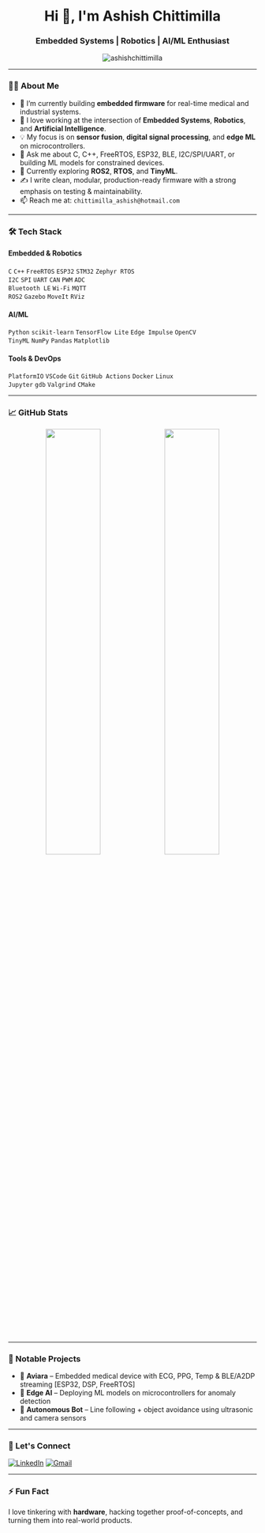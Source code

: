 <!-- Profile README for AshishChittimilla -->

<h1 align="center">Hi 👋, I'm Ashish Chittimilla</h1>
<h3 align="center">Embedded Systems | Robotics | AI/ML Enthusiast</h3>

<p align="center">
  <img src="https://komarev.com/ghpvc/?username=ashishchittimilla&label=Profile%20views&color=0e75b6&style=flat" alt="ashishchittimilla" />
</p>

---

### 👨‍💻 About Me

- 🔭 I’m currently building **embedded firmware** for real-time medical and industrial systems.
- 🤖 I love working at the intersection of **Embedded Systems**, **Robotics**, and **Artificial Intelligence**.
- 💡 My focus is on **sensor fusion**, **digital signal processing**, and **edge ML** on microcontrollers.
- 💬 Ask me about C, C++, FreeRTOS, ESP32, BLE, I2C/SPI/UART, or building ML models for constrained devices.
- 🌱 Currently exploring **ROS2**, **RTOS**, and **TinyML**.
- ✍️ I write clean, modular, production-ready firmware with a strong emphasis on testing & maintainability.
- 📫 Reach me at: `chittimilla_ashish@hotmail.com`

---

### 🛠️ Tech Stack

#### Embedded & Robotics  
`C` `C++` `FreeRTOS` `ESP32` `STM32` `Zephyr RTOS`  
`I2C` `SPI` `UART` `CAN` `PWM` `ADC`  
`Bluetooth LE` `Wi-Fi` `MQTT`  
`ROS2` `Gazebo` `MoveIt` `RViz`  

#### AI/ML  
`Python` `scikit-learn` `TensorFlow Lite` `Edge Impulse` `OpenCV`  
`TinyML` `NumPy` `Pandas` `Matplotlib`  

#### Tools & DevOps  
`PlatformIO` `VSCode` `Git` `GitHub Actions` `Docker` `Linux`  
`Jupyter` `gdb` `Valgrind` `CMake`

---

### 📈 GitHub Stats

<p align="center">
  <img src="https://github-readme-stats.vercel.app/api?username=AshishChittimilla&show_icons=true&theme=radical" width="47%" />
  <img src="https://github-readme-streak-stats.herokuapp.com/?user=AshishChittimilla&theme=radical" width="47%" />
</p>

---

### 🚀 Notable Projects

- 🔬 **Aviara** – Embedded medical device with ECG, PPG, Temp & BLE/A2DP streaming [ESP32, DSP, FreeRTOS]
- 🧠 **Edge AI** – Deploying ML models on microcontrollers for anomaly detection
- 🤖 **Autonomous Bot** – Line following + object avoidance using ultrasonic and camera sensors

---

### 🔗 Let's Connect

<p align="left">
  <a href="https://www.linkedin.com/in/ashishchittimilla" target="_blank"><img src="https://img.shields.io/badge/LinkedIn-blue?style=for-the-badge&logo=linkedin" alt="LinkedIn" /></a>
  <a href="mailto:chittimilla_ashish@hotmail.com" target="_blank"><img src="https://img.shields.io/badge/Gmail-red?style=for-the-badge&logo=gmail&logoColor=white" alt="Gmail" /></a>
</p>

---

### ⚡ Fun Fact  
I love tinkering with **hardware**, hacking together proof-of-concepts, and turning them into real-world products.

